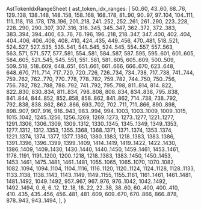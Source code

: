 AstTokenIdxRangeSheet {
    ast_token_idx_ranges: [
        50..60,
        43..60,
        68..76,
        129..138,
        138..148,
        148..158,
        158..168,
        168..178,
        81..90,
        90..97,
        97..104,
        104..111,
        111..118,
        118..178,
        178..196,
        201..218,
        241..252,
        252..261,
        261..290,
        223..228,
        228..290,
        290..307,
        307..316,
        316..345,
        345..347,
        362..372,
        372..383,
        383..394,
        394..400,
        63..76,
        76..196,
        196..218,
        218..347,
        347..400,
        402..404,
        404..406,
        406..408,
        408..410,
        424..435,
        449..456,
        470..481,
        518..521,
        524..527,
        527..535,
        535..541,
        541..545,
        524..545,
        554..557,
        557..563,
        563..571,
        571..577,
        577..581,
        554..581,
        584..587,
        587..595,
        595..601,
        601..605,
        584..605,
        521..545,
        545..551,
        551..581,
        581..605,
        605..609,
        500..509,
        509..518,
        518..609,
        648..651,
        651..661,
        661..666,
        666..670,
        623..648,
        648..670,
        711..714,
        717..720,
        720..726,
        726..734,
        734..738,
        717..738,
        741..744,
        759..762,
        762..770,
        770..778,
        778..782,
        759..782,
        744..750,
        750..756,
        756..782,
        782..788,
        788..792,
        741..792,
        795..798,
        811..814,
        814..822,
        822..830,
        830..834,
        811..834,
        798..808,
        808..834,
        834..838,
        795..838,
        841..844,
        844..852,
        852..858,
        858..862,
        841..862,
        714..738,
        738..792,
        792..838,
        838..862,
        862..866,
        693..702,
        702..711,
        711..866,
        890..898,
        898..907,
        907..916,
        916..943,
        983..994,
        994..1003,
        1003..1009,
        1009..1015,
        1015..1042,
        1245..1256,
        1256..1269,
        1269..1273,
        1273..1277,
        1221..1277,
        1291..1306,
        1306..1309,
        1309..1312,
        1330..1345,
        1345..1349,
        1349..1353,
        1277..1312,
        1312..1353,
        1355..1368,
        1368..1371,
        1371..1374,
        1353..1374,
        1221..1374,
        1374..1377,
        1377..1380,
        1380..1383,
        1218..1383,
        1383..1386,
        1391..1396,
        1396..1399,
        1399..1409,
        1414..1419,
        1419..1422,
        1422..1430,
        1386..1409,
        1409..1430,
        1430..1440,
        1440..1450,
        1459..1461,
        1453..1461,
        1178..1191,
        1191..1200,
        1200..1218,
        1218..1383,
        1383..1450,
        1450..1453,
        1453..1461,
        1475..1481,
        1461..1481,
        1055..1065,
        1065..1070,
        1070..1082,
        1082..1094,
        1094..1104,
        1104..1116,
        1116..1120,
        1120..1124,
        1124..1128,
        1128..1133,
        1133..1138,
        1138..1143,
        1143..1149,
        1149..1155,
        1155..1161,
        1161..1461,
        1461..1481,
        1481..1492,
        1049..1492,
        957..967,
        967..976,
        976..1042,
        1042..1492,
        1492..1494,
        0..6,
        6..12,
        12..18,
        18..22,
        22..38,
        38..60,
        60..400,
        400..410,
        410..435,
        435..456,
        456..481,
        481..609,
        609..670,
        670..866,
        866..878,
        878..943,
        943..1494,
    ],
}